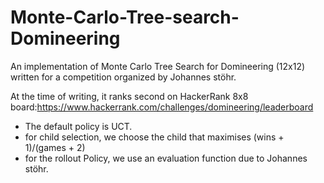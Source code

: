 # Monte-Carlo-Tree-search-Domineering

An implementation of Monte Carlo Tree Search for Domineering (12x12) written for a competition organized by Johannes stöhr.

At the time of writing, it ranks second on HackerRank 8x8 board:https://www.hackerrank.com/challenges/domineering/leaderboard

* The default policy is UCT.
* for child selection, we choose the child that maximises (wins + 1)/(games + 2)
* for the rollout Policy, we use an evaluation function due to Johannes stöhr.

